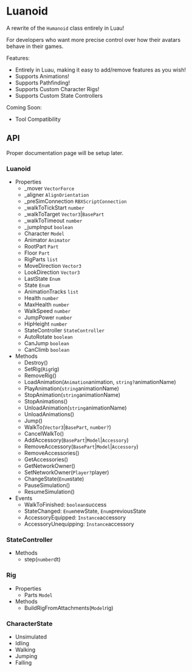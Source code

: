 # Luanoid

A rewrite of the `Humanoid` class entirely in Luau!

For developers who want more precise control over how their avatars behave in their games.

Features:

- Entirely in Luau, making it easy to add/remove features as you wish!
- Supports Animations!
- Supports Pathfinding!
- Supports Custom Character Rigs!
- Supports Custom State Controllers

Coming Soon:

- Tool Compatibility

## API

Proper documentation page will be setup later.

### Luanoid

- Properties
  - _mover `VectorForce`
  - _aligner `AlignOrientation`
  - _preSimConnection `RBXScriptConnection`
  - _walkToTickStart `number`
  - _walkToTarget `Vector3`|`BasePart`
  - _walkToTimeout `number`
  - _jumpInput `boolean`
  - Character `Model`
  - Animator `Animator`
  - RootPart `Part`
  - Floor `Part`
  - RigParts `list`
  - MoveDirection `Vector3`
  - LookDirection `Vector3`
  - LastState `Enum`
  - State `Enum`
  - AnimationTracks `list`
  - Health `number`
  - MaxHealth `number`
  - WalkSpeed `number`
  - JumpPower `number`
  - HipHeight `number`
  - StateController `StateController`
  - AutoRotate `boolean`
  - CanJump `boolean`
  - CanClimb `boolean`
- Methods
  - Destroy()
  - SetRig(`Rig`rig)
  - RemoveRig()
  - LoadAnimation(`Animation`animation, `string?`animationName)
  - PlayAnimation(`string`animationName)
  - StopAnimation(`string`animationName)
  - StopAnimations()
  - UnloadAnimation(`string`animationName)
  - UnloadAnimations()
  - Jump()
  - WalkTo(`Vector3`|`BasePart`, `number?`)
  - CancelWalkTo()
  - AddAccessory(`BasePart`|`Model`|`Accessory`)
  - RemoveAccessory(`BasePart`|`Model`|`Accessory`)
  - RemoveAccessories()
  - GetAccessories()
  - GetNetworkOwner()
  - SetNetworkOwner(`Player?`player)
  - ChangeState(`Enum`state)
  - PauseSimulation()
  - ResumeSimulation()
- Events
  - WalkToFinished: `boolean`success
  - StateChanged: `Enum`newState, `Enum`previousState
  - AccessoryEquipped: `Instance`accessory
  - AccessoryUnequipping: `Instance`accessory

### StateController

- Methods
  - step(`number`dt)

### Rig

- Properties
  - Parts `Model`
- Methods
  - BuildRigFromAttachments(`Model`rig)

### CharacterState

- Unsimulated
- Idling
- Walking
- Jumping
- Falling
